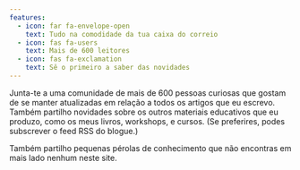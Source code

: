 ```yaml
---
features:
  - icon: far fa-envelope-open
    text: Tudo na comodidade da tua caixa do correio
  - icon: fas fa-users
    text: Mais de 600 leitores
  - icon: fas fa-exclamation
    text: Sê o primeiro a saber das novidades
---
```


Junta-te a uma comunidade de mais de 600 pessoas curiosas que gostam
de se manter atualizadas em relação a todos os artigos que eu escrevo.
Também partilho novidades sobre os outros materiais educativos que eu produzo,
como os meus livros, workshops, e cursos.
(Se preferires, podes subscrever o feed RSS do blogue.)

Também partilho pequenas pérolas de conhecimento que não encontras em mais lado nenhum neste site.
